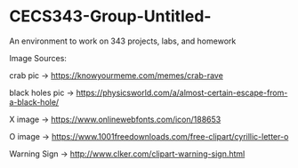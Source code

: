 # CECS343-Group-Untitled-
An environment to work on 343 projects, labs, and homework

Image Sources:

crab pic -> https://knowyourmeme.com/memes/crab-rave

black holes pic -> https://physicsworld.com/a/almost-certain-escape-from-a-black-hole/

X image -> https://www.onlinewebfonts.com/icon/188653

O image -> https://www.1001freedownloads.com/free-clipart/cyrillic-letter-o

Warning Sign -> http://www.clker.com/clipart-warning-sign.html

